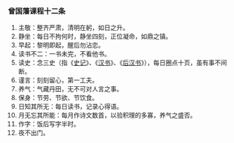 

### 曾国藩课程十二条

1. 主敬：整齐严肃，清明在躬，如日之升。
2. 静坐：每日不拘何时，静坐四刻，正位凝命，如鼎之镇。
3. 早起：黎明即起，醒后勿沾恋。
4. 读书不二：一书未完，不看他书。
5. 读史：念三史（指《[史记](https://zh.wikipedia.org/wiki/史記)》、《[汉书](https://zh.wikipedia.org/wiki/漢書)》、《[后汉书](https://zh.wikipedia.org/wiki/後漢書)》），每日圈点十页，虽有事不间断。
6. 谨言：刻刻留心，第一工夫。
7. 养气：气藏丹田，无不可对人言之事。
8. 保身：节劳、节欲、节饮食。
9. 日知其所无：每日读书，记录心得语。
10. 月无忘其所能：每月作诗文数首，以验积理的多寡，养气之盛否。
11. 作字：饭后写字半时。
12. 夜不出门。